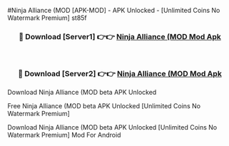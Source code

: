 #Ninja Alliance (MOD [APK-MOD] - APK Unlocked - [Unlimited Coins No Watermark Premium] st85f



<div align="center">

<h3>🔴 Download [Server1] 👉👉 <a href="https://momento.my/?title=Ninja_Alliance_(MOD">Ninja Alliance (MOD Mod Apk</a></h3><br>

<h3>🔴 Download [Server2] 👉👉 <a href="https://momento.my/?title=Ninja_Alliance_(MOD">Ninja Alliance (MOD Mod Apk</a></h3>
</div>



Download Ninja Alliance (MOD beta APK Unlocked

Free Ninja Alliance (MOD beta APK Unlocked [Unlimited Coins No Watermark Premium]

Download Ninja Alliance (MOD beta APK Unlocked [Unlimited Coins No Watermark Premium] Mod For Android
